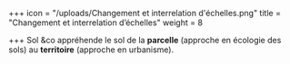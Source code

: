 +++
icon = "/uploads/Changement et interrelation d'échelles.png"
title = "Changement et interrelation d’échelles"
weight = 8

+++
Sol &co appréhende le sol de la **parcelle** (approche en écologie des sols) au **territoire** (approche en urbanisme).